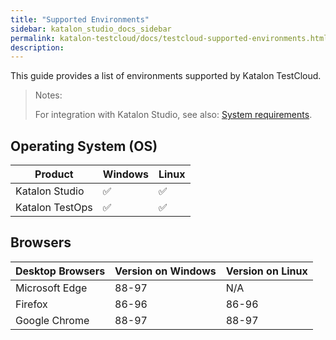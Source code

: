 ```yaml
---
title: "Supported Environments"
sidebar: katalon_studio_docs_sidebar
permalink: katalon-testcloud/docs/testcloud-supported-environments.html
description: 
---
```


This guide provides a list of environments supported by Katalon TestCloud.

> Notes:
>
> For integration with Katalon Studio, see also: [System requirements](https://docs.katalon.com/katalon-studio/docs/supported-environments.html#system-requirements).

## Operating System (OS)

<table>
<thead>
  <tr>
    <th>Product</th>
    <th>Windows</th>
    <th>Linux</th>
  </tr>
</thead>
<tbody>
  <tr>
    <td>Katalon Studio</td>
    <td>✅</td>
    <td>✅</td>
  </tr>
  <tr>
    <td>Katalon TestOps</td>
    <td>✅</td>
    <td>✅</td>
  </tr>
</tbody>
</table>

## Browsers

<table>
<thead>
  <tr>
    <th>Desktop Browsers</th>
    <th>Version on Windows</th>
    <th>Version on Linux</th>
  </tr>
</thead>
<tbody>
  <tr>
    <td>Microsoft Edge</td>
    <td>88-97</td>
    <td>N/A</td>
  </tr>
  <tr>
    <td>Firefox</td>
    <td>86-96</td>
    <td>86-96</td>
  </tr>
  <tr>
    <td>Google Chrome</td>
    <td>88-97</td>
    <td>88-97</td>
  </tr>
</tbody>
</table>
